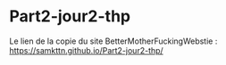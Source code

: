 # Part2-jour2-thp
Le lien de la copie du site BetterMotherFuckingWebstie : https://samkttn.github.io/Part2-jour2-thp/
